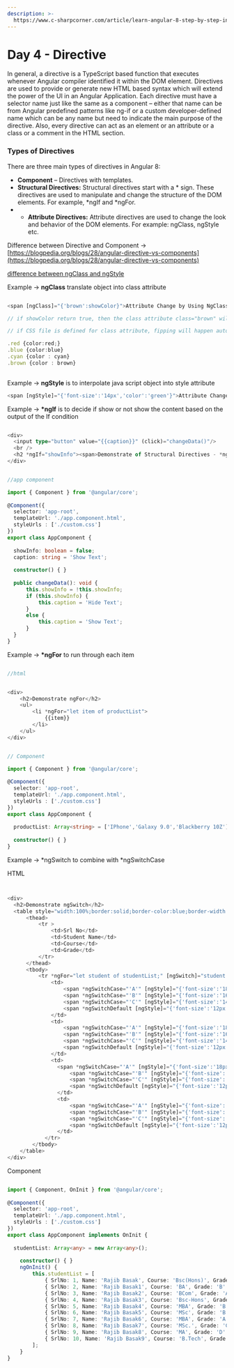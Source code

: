 ```yaml
---
description: >-
  https://www.c-sharpcorner.com/article/learn-angular-8-step-by-step-in-10-days-directives-day-4/
---
```


# Day 4 - Directive

In general, a directive is a TypeScript based function that executes whenever Angular compiler identified it within the DOM element. Directives are used to provide or generate new HTML based syntax which will extend the power of the UI in an Angular Application. Each directive must have a selector name just like the same as a component – either that name can be from Angular predefined patterns like ng-if or a custom developer-defined name which can be any name but need to indicate the main purpose of the directive. Also, every directive can act as an element or an attribute or a class or a comment in the HTML section.



### Types of Directives

  
There are three main types of directives in Angular 8:

* **Component** – Directives with templates. 
* **Structural Directives:** Structural directives start with a \* sign. These directives are used to manipulate and change the structure of the DOM elements. For example, \*ngIf and \*ngFor.
* * **Attribute Directives:** Attribute directives are used to change the look and behavior of the DOM elements. For example: ngClass, ngStyle etc.



Difference between Directive and Component -&gt; [https://blogpedia.org/blogs/28/angular-directive-vs-components](https://blogpedia.org/blogs/28/angular-directive-vs-components)

[difference between ngClass and ngStyle](https://stackoverflow.com/questions/26919963/what-is-the-difference-between-ng-class-and-ng-style) 

Example -&gt; **ngClass** translate object into class attribute 

```typescript

<span [ngClass]="{'brown':showColor}">Attribute Change by Using NgClass</span><br /> 

// if showColor return true, then the class attribute class="brown" will be added 

// if CSS file is defined for class attribute, fipping will happen automatically

.red {color:red;}  
.blue {color:blue}  
.cyan {color : cyan}  
.brown {color : brown}    
    

```

Example -&gt; **ngStyle** is to interpolate java script object into style attribute 

```typescript
<span [ngStyle]="{'font-size':'14px','color':'green'}">Attribute Change by Using NgStyle</span>  


```

Example -&gt; **\*ngIf** is to decide if show or not show the content based on the output of the If condition

```typescript

<div>  
  <input type="button" value="{{caption}}" (click)="changeData()"/>  
  <br />  
  <h2 *ngIf="showInfo"><span>Demonstrate of Structural Directives - *ngIf</span></h2>  
</div> 


//app component 

import { Component } from '@angular/core';  
  
@Component({  
  selector: 'app-root',  
  templateUrl: './app.component.html',  
  styleUrls : ['./custom.css']  
})  
export class AppComponent {  
    
  showInfo: boolean = false;  
  caption: string = 'Show Text';  
  
  constructor() { }  
  
  public changeData(): void {  
      this.showInfo = !this.showInfo;  
      if (this.showInfo) {  
          this.caption = 'Hide Text';  
      }  
      else {  
          this.caption = 'Show Text';  
      }  
  }  
}  
```

Example -&gt; **\*ngFor** to run through each item 

```typescript

//html


<div>  
    <h2>Demonstrate ngFor</h2>  
    <ul>  
        <li *ngFor="let item of productList">  
            {{item}}  
        </li>  
    </ul>  
</div> 


// Component 

import { Component } from '@angular/core';  
  
@Component({  
  selector: 'app-root',  
  templateUrl: './app.component.html',  
  styleUrls : ['./custom.css']  
})  
export class AppComponent {  
    
  productList: Array<string> = ['IPhone','Galaxy 9.0','Blackberry 10Z'];  
  
  constructor() { }  
}  
```

Example -&gt; \*ngSwitch to combine with \*ngSwitchCase 

HTML

```typescript


<div>  
  <h2>Demonstrate ngSwitch</h2>  
  <table style="width:100%;border:solid;border-color:blue;border-width:thin;">  
      <thead>  
          <tr >  
              <td>Srl No</td>  
              <td>Student Name</td>  
              <td>Course</td>  
              <td>Grade</td>  
          </tr>  
      </thead>  
      <tbody>  
          <tr *ngFor="let student of studentList;" [ngSwitch]="student.Grade">  
              <td>  
                  <span *ngSwitchCase="'A'" [ngStyle]="{'font-size':'18px','color':'red'}">{{student.SrlNo}}</span>  
                  <span *ngSwitchCase="'B'" [ngStyle]="{'font-size':'16px','color':'blue'}">{{student.SrlNo}}</span>  
                  <span *ngSwitchCase="'C'" [ngStyle]="{'font-size':'14px','color':'green'}">{{student.SrlNo}}</span>  
                  <span *ngSwitchDefault [ngStyle]="{'font-size':'12px','color':'black'}">{{student.SrlNo}}</span>  
              </td>  
              <td>  
                  <span *ngSwitchCase="'A'" [ngStyle]="{'font-size':'18px','color':'red'}">{{student.Name}}</span>  
                  <span *ngSwitchCase="'B'" [ngStyle]="{'font-size':'16px','color':'blue'}">{{student.Name}}</span>  
                  <span *ngSwitchCase="'C'" [ngStyle]="{'font-size':'14px','color':'green'}">{{student.Name}}</span>  
                  <span *ngSwitchDefault [ngStyle]="{'font-size':'12px','color':'black'}">{{student.Name}}</span>  
              </td>  
              <td>  
                <span *ngSwitchCase="'A'" [ngStyle]="{'font-size':'18px','color':'red'}">{{student.Course}}</span>  
                    <span *ngSwitchCase="'B'" [ngStyle]="{'font-size':'16px','color':'blue'}">{{student.Course}}</span>  
                    <span *ngSwitchCase="'C'" [ngStyle]="{'font-size':'14px','color':'green'}">{{student.Course}}</span>  
                    <span *ngSwitchDefault [ngStyle]="{'font-size':'12px','color':'black'}">{{student.Course}}</span>  
                </td>  
                <td>  
                    <span *ngSwitchCase="'A'" [ngStyle]="{'font-size':'18px','color':'red'}">{{student.Grade}}</span>  
                    <span *ngSwitchCase="'B'" [ngStyle]="{'font-size':'16px','color':'blue'}">{{student.Grade}}</span>  
                    <span *ngSwitchCase="'C'" [ngStyle]="{'font-size':'14px','color':'green'}">{{student.Grade}}</span>  
                    <span *ngSwitchDefault [ngStyle]="{'font-size':'12px','color':'black'}">{{student.Grade}}</span>  
                </td>  
            </tr>  
        </tbody>  
    </table>  
</div>  
```

Component 

```typescript

import { Component, OnInit } from '@angular/core';  
  
@Component({  
  selector: 'app-root',  
  templateUrl: './app.component.html',  
  styleUrls : ['./custom.css']  
})  
export class AppComponent implements OnInit {  
    
  studentList: Array<any> = new Array<any>();  
  
    constructor() { }  
    ngOnInit() {  
        this.studentList = [  
            { SrlNo: 1, Name: 'Rajib Basak', Course: 'Bsc(Hons)', Grade: 'A' },  
            { SrlNo: 2, Name: 'Rajib Basak1', Course: 'BA', Grade: 'B' },  
            { SrlNo: 3, Name: 'Rajib Basak2', Course: 'BCom', Grade: 'A' },  
            { SrlNo: 4, Name: 'Rajib Basak3', Course: 'Bsc-Hons', Grade: 'C' },  
            { SrlNo: 5, Name: 'Rajib Basak4', Course: 'MBA', Grade: 'B' },  
            { SrlNo: 6, Name: 'Rajib Basak5', Course: 'MSc', Grade: 'B' },  
            { SrlNo: 7, Name: 'Rajib Basak6', Course: 'MBA', Grade: 'A' },  
            { SrlNo: 8, Name: 'Rajib Basak7', Course: 'MSc.', Grade: 'C' },  
            { SrlNo: 9, Name: 'Rajib Basak8', Course: 'MA', Grade: 'D' },  
            { SrlNo: 10, Name: 'Rajib Basak9', Course: 'B.Tech', Grade: 'A' }  
        ];  
    }  
}  

```



